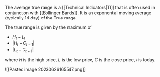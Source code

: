 The average true range is a [[Technical Indicators|TI]] that is often used in conjunction with [[Bollinger Bands]]. It is an exponential moving average (typically 14 day) of the True range.

The true range is given by the maximum of 
- $H_t-L_t$
- $|H_t-C_{t-1}|$
- $|L_t-C_{t-1}|$

where $H$ is the high price, $L$ is the low price, $C$ is the close price, $t$ is today. 

![[Pasted image 20230626165547.png]]